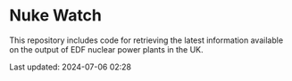 # Nuke Watch

This repository includes code for retrieving the latest information available on the output of EDF nuclear power plants in the UK.

Last updated: 2024-07-06 02:28